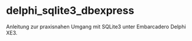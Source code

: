 # delphi_sqlite3_dbexpress
Anleitung zur praxisnahen Umgang mit SQLite3 unter Embarcadero Delphi XE3.
